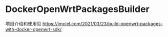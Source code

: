 # DockerOpenWrtPackagesBuilder




项目介绍和使用见 https://imciel.com/2021/03/23/build-openwrt-packages-with-docker-openwrt-sdk/
